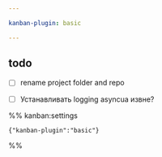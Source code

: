 ```yaml
---

kanban-plugin: basic

---
```


## todo

- [ ] rename project folder and repo
- [ ] Устанавливать logging asyncua извне?




%% kanban:settings
```
{"kanban-plugin":"basic"}
```
%%